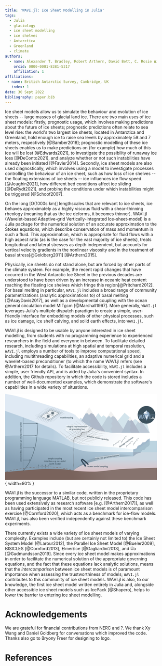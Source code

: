 ```yaml
---
title: 'WAVI.jl: Ice Sheet Modelling in Julia'
tags:
  - Julia
  - glaciology
  - ice sheet modelling
  - ice shelves
  - Antarctica
  - Greenland
  - climate
authors:
  - name: Alexander T. Bradley, Robert Arthern, David Bett, C. Rosie Williams, James Byrne
    orcid: 0000-0001-8381-5317
    affiliation: 1
affiliations:
 - name: British Antarctic Survey, Cambridge, UK
   index: 1
date: 30 Sept 2022
bibliography: paper.bib
---
```


Ice sheet models allow us to simulate the behaviour and evolution of ice sheets -- large masses of glacial land ice. There are two main uses of ice sheet models: firstly, prognostic usage, which involves making predictions about the future of ice sheets; prognostic predictions often relate to sea level rise: the world's two largest ice sheets, located in Antarctica and Greenland, hold enough ice to raise sea levels by approximately 58 and 7 meters, respectively [@Bamber2018]; prognostic modelling of these ice sheets enables us to make predictions on (for example) how much of this ice will be lost [@Edwards2021], to investigate the possibility of runaway ice loss [@DeConto2021], and analyze whether or not such instabilities have already been initiated [@Favier2014]. Secondly, ice sheet models are also used diagnostically, which involves using a model to investigate processes controlling the behaviour of an ice sheet, such as how loss of ice shelves -- the floating extensions of ice sheets -- ice influences ice flow speed [@Joughin2021], how different bed conditions affect ice sliding [@DeRydt2021], and probing the conditions under which instabilities might be triggered [@Schoof2007].

On the long [O(1000s km)] lengthscales that are relevant to ice sheets, ice behaves approximately as a highly viscous fluid with a shear-thinning rheology (meaning that as the ice deforms, it becomes thinner). WAVI.jl (Wavelet-based Adaptive-grid Vertically-integrated Ice-sheet-model) is a Julia package for the numerical solution of an accurate approximation to the Stokes equations, which describe conservation of mass and momentum in such a fluid. This approximation, which is appropriate for fluid flows with a high aspect ratio (as is the case for the vast majority of ice sheets), treats longitudinal and lateral stresses as depth independent, but accounts for vertical velocity gradients in the nonlinear viscosity and in the treatment of basal stress[@Goldberg2011] [@Arthern2015].

Physically, ice sheets do not stand alone, but are forced by other parts of the climate system. For example, the recent rapid changes that have occurred in the West Antarctic Ice Sheet in the previous decades are understood to have been driven by an increase in oceanic heat content reaching the floating ice shelves which fringe this region[@Pritchard2012]. For basal melting in particular, `WAVI.jl` includes a broad range of community parametrizations (analytic approximations to) of basal melting [@AsayDavis2017], as well as a developmental coupling with the ocean general circulation model MITgcm [@Marshall1997]. More generally, `WAVI.jl` leverages Julia's multiple dispatch paradigm to create a simple, user-friendly interface for embedding models of other physical processes, such as ice damage, ice shelf calving, and solid earth effects, into `WAVI.jl`.

WAVI.jl is designed to be usable by anyone interested in ice sheet modelling, from students with no programming experience to experienced researchers in the field and everyone in between. To facilitate detailed research, including simulations at high spatial and temporal resolution, `WAVI.jl` employs a number of tools to improve computational speed, including multithreading capabilities, an adaptive numerical grid and a wavelet-based preconditioner (to which the name WAVI.jl refers (see @Arthern2017 for details). To facilitate accessibility, `WAVI.jl` includes a simple, user friendly API, and is aided by Julia's convenient syntax. In addition, the Github repository in which the code is stored includes a number of well-documented examples, which demonstrate the software's capabilities in a wide variety of situations.


![Schematic diagram of a marine ice sheet-shelf system, whose flow may be simulated using WAVI.jl. Labels and text indicate features of the software.\label{fig:schematic}](schematic_lores.png){ width=90% }

WAVI.jl is the successor to a similar code, written in the proprietary programming language MATLAB, but not publicly released. This code has been used extensively as research software [e.g. [@Arthern2017]], as well as having participated in the most recent ice sheet model intercomparison exercise [@Cornford2020], which acts as a benchmark for ice-flow models. WAVI.jl, has also been verified independently against these benchmark experiments.

There currently exists a wide variety of ice sheet models of varying complexity. Examples include (but are certainly not limited to) the Ice Sheet System Model [@Larour2012], the Parallel Ice Sheet Model [@Bueler2009], BISICLES [@Cornford2013],  Elmer/Ice [@Gagliardini2013], and Úa [@Gudmundsson2019]. Since every ice sheet model makes approximations in order to facilitate the numerical solution of the appropriate governing equations, and the fact that these equations lack analytic solutions, means that the _intercomparison_ between ice sheet models is of paramount importance when assessing the trustworthiness of models; `WAVI.jl` contributes to this community of ice sheet models. WAVI.jl is also, to our knowledge, the first ice sheet model written entirely in Julia and, alongside other accessible ice sheet models such as IcePack [@Shapero], helps to lower the barrier to entering ice sheet modelling.

# Acknowledgements

We are grateful for financial contributions from NERC and ?.
We thank Xy Wang and Daniel Goldberg for conversations which improved the code. Thanks also go to Bryony Freer for designing to logo.

# References
